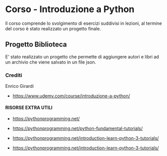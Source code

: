 # Corso - Introduzione a Python
Il corso comprende lo svolgimento di esercizi suddivisi in lezioni,
al termine del corso è stato realizzato un progetto finale.

## Progetto Biblioteca
E' stato realizzato un progetto che permette di aggiungere autori e libri ad un archivio che viene salvato in un file json.

### Crediti
Enrico Girardi
* https://www.udemy.com/course/introduzione-a-python/

#### RISORSE EXTRA UTILI
* https://pythonprogramming.net/

* https://pythonprogramming.net/python-fundamental-tutorials/

* https://pythonprogramming.net/introduction-learn-python-3-tutorials/

* https://pythonprogramming.net/introduction-learn-python-3-tutorials/
